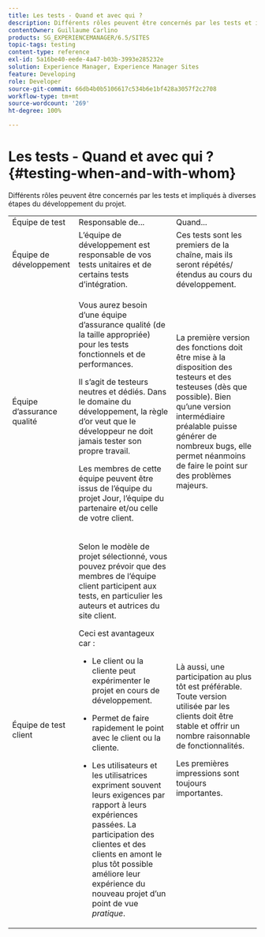 ```yaml
---
title: Les tests - Quand et avec qui ?
description: Différents rôles peuvent être concernés par les tests et impliqués à diverses étapes du développement du projet.
contentOwner: Guillaume Carlino
products: SG_EXPERIENCEMANAGER/6.5/SITES
topic-tags: testing
content-type: reference
exl-id: 5a16be40-eede-4a47-b03b-3993e285232e
solution: Experience Manager, Experience Manager Sites
feature: Developing
role: Developer
source-git-commit: 66db4b0b5106617c534b6e1bf428a3057f2c2708
workflow-type: tm+mt
source-wordcount: '269'
ht-degree: 100%

---
```


# Les tests - Quand et avec qui ?{#testing-when-and-with-whom}

Différents rôles peuvent être concernés par les tests et impliqués à diverses étapes du développement du projet.

<table>
 <tbody>
  <tr>
   <td>Équipe de test</td>
   <td>Responsable de... </td>
   <td>Quand...</td>
  </tr>
  <tr>
   <td>Équipe de développement</td>
   <td>L’équipe de développement est responsable de vos tests unitaires et de certains tests d’intégration.</td>
   <td>Ces tests sont les premiers de la chaîne, mais ils seront répétés/étendus au cours du développement.</td>
  </tr>
  <tr>
   <td>Équipe d’assurance qualité</td>
   <td><p>Vous aurez besoin d’une équipe d’assurance qualité (de la taille appropriée) pour les tests fonctionnels et de performances.</p> <p>Il s’agit de testeurs neutres et dédiés. Dans le domaine du développement, la règle d’or veut que le développeur ne doit jamais tester son propre travail.</p> <p>Les membres de cette équipe peuvent être issus de l’équipe du projet Jour, l’équipe du partenaire et/ou celle de votre client.</p> </td>
   <td><p>La première version des fonctions doit être mise à la disposition des testeurs et des testeuses (dès que possible). Bien qu’une version intermédiaire préalable puisse générer de nombreux bugs, elle permet néanmoins de faire le point sur des problèmes majeurs.</p> </td>
  </tr>
  <tr>
   <td>Équipe de test client</td>
   <td><p>Selon le modèle de projet sélectionné, vous pouvez prévoir que des membres de l’équipe client participent aux tests, en particulier les auteurs et autrices du site client.</p> <p>Ceci est avantageux car :</p>
    <ul>
     <li><p>Le client ou la cliente peut expérimenter le projet en cours de développement.</p> </li>
     <li><p>Permet de faire rapidement le point avec le client ou la cliente.</p> </li>
     <li><p>Les utilisateurs et les utilisatrices expriment souvent leurs exigences par rapport à leurs expériences passées. La participation des clientes et des clients en amont le plus tôt possible améliore leur expérience du nouveau projet d’un point de vue <i>pratique</i>.</p> </li>
    </ul> </td>
   <td><p>Là aussi, une participation au plus tôt est préférable. Toute version utilisée par les clients doit être stable et offrir un nombre raisonnable de fonctionnalités.</p> <p>Les premières impressions sont toujours importantes.</p> </td>
  </tr>
 </tbody>
</table>
